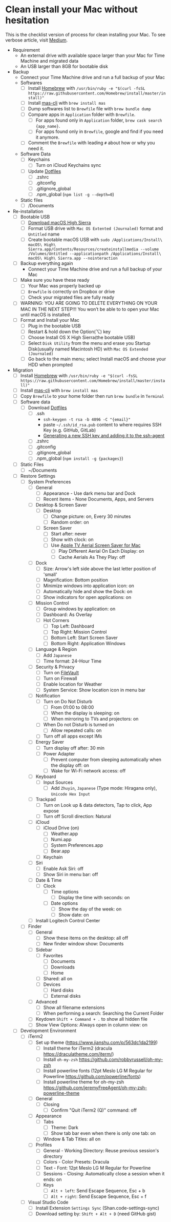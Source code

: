# Clean install your Mac without hesitation

This is the checklist version of process for clean installing your Mac. To see verbose article, visit [Medium](https://medium.com/@abookyun/clean-install-your-mac-without-hesitation-7d379df8fc87#.1gv7sdq79).

- Requirement
  - An external drive with available space larger than your Mac for Time Machine and migrated data
  - An USB larger than 8GB for bootable disk
- Backup
  - Connect your Time Machine drive and run a full backup of your Mac
  - Softwares
    - [ ] Install [Homebrew](https://brew.sh) with `/usr/bin/ruby -e "$(curl -fsSL https://raw.githubusercontent.com/Homebrew/install/master/install)"`
    - [ ] Install [mas-cli](https://github.com/mas-cli/mas) with `brew install mas`
    - [ ] Dump softwares list to `Brewfile` file with `brew bundle dump`
    - [ ] Compare apps in `Application` folder with `Brewfile`.
      - [ ] For apps found only in `Application` folder, `brew cask search {app_name}`.
      - [ ] For apps found only in `Brewfile`, google and find if you need it anymore.
    - [ ] Comment the `Brewfile` with leading `#` about how or why you need it.
  - Software Data
    - [ ] Keychains
      - [ ] Turn on iCloud Keychains sync
    - [ ] Update [Dotfiles](https://github.com/TsuyoshiTsai/dotfiles)
      - [ ] .zshrc
      - [ ] .gitconfig
      - [ ] .gitignore_global
      - [ ] .npm_global (`npm list -g --depth=0`)
  - Static files
    - [ ] /Documents
- Re-installation
  - [ ] Bootable USB
    - [ ] [Download macOS High Sierra](https://itunes.apple.com/tw/app/macos-high-sierra/id1246284741?l=en&mt=12)
    - [ ] Format USB drive with `Mac OS Extented (Journaled)` format and `Untitled` name
    - [ ] Create bootable macOS USB with `sudo /Applications/Install\ macOS\ High\ Sierra.app/Contents/Resources/createinstallmedia --volume /Volumes/Untitled --applicationpath /Applications/Install\ macOS\ High\ Sierra.app --nointeraction`
  - [ ] Backup everything again
    - Connect your Time Machine drive and run a full backup of your Mac
  - [ ] Make sure you have these ready
    - [ ] Your Mac was properly backed up
    - [ ] `Brewfile` is correctly on Dropbox or drive
    - [ ] Check your migrated files are fully ready
  - [ ] WARNING: YOU ARE GOING TO DELETE EVERYTHING ON YOUR MAC IN THE NEXT STEP!!! You won’t be able to to open your Mac until macOS is installed.
  - [ ] Format and Install your Mac
    - [ ] Plug in the bootable USB
    - [ ] Restart & hold down the Option(⌥) key
    - [ ] Choose Install OS X High Sierra(the bootable USB)
    - [ ] Select `Disk Utility` from the menu and erase you Startup Disk(usually named Macintosh HD) with `Mac OS Extended (Journaled)`
    - [ ] Go back to the main menu; select Install macOS and choose your HDD when prompted
- Migration
  - [ ] Install [Homebrew](https://brew.sh) with `/usr/bin/ruby -e "$(curl -fsSL https://raw.githubusercontent.com/Homebrew/install/master/install)"`
  - [ ] Install [mas-cli](https://github.com/mas-cli/mas) with `brew install mas`
  - [ ] Copy `Brewfile` to your home folder then run `brew bundle` in `Terminal`
  - [ ] Software data
    - [ ] Download [Dotfiles](https://github.com/TsuyoshiTsai/dotfiles)
      - [ ] .ssh
        - `ssh-keygen -t rsa -b 4096 -C "{email}"`
        - paste `~/.ssh/id_rsa.pub` content to where requires SSH Key (e.g. GitHub, GitLab)
        - [Generating a new SSH key and adding it to the ssh-agent](https://help.github.com/articles/generating-a-new-ssh-key-and-adding-it-to-the-ssh-agent/)
      - [ ] .zshrc
      - [ ] .gitconfig
      - [ ] .gitignore_global
      - [ ] .npm_global (`npm install -g {packages}`)
  - [ ] Static Files
    - [ ] ~/Documents
  - [ ] Restore Settings
    - [ ] System Preferences
      - [ ] General
        - [ ] Appearance - Use dark menu bar and Dock
        - [ ] Recent items - None Documents, Apps, and Servers
      - [ ] Desktop & Screen Saver
        - [ ] Desktop
          - [ ] Change picture: on, Every 30 minutes
          - [ ] Random order: on
        - [ ] Screen Saver
          - [ ] Start after: never
          - [ ] Show with clock: on
          - [ ] Use [Apple TV Aerial Screen Saver for Mac](https://github.com/JohnCoates/Aerial)
            - [ ] Play Different Aerial On Each Display: on
            - [ ] Cache Aerials As They Play: off
      - [ ] Dock
        - [ ] Size: Arrow's left side above the last letter position of 'small'
        - [ ] Magnification: Bottom position
        - [ ] Minimize windows into application icon: on
        - [ ] Automatically hide and show the Dock: on
        - [ ] Show indicators for open applications: on
      - [ ] Mission Control
        - [ ] Group windows by application: on
        - [ ] Dashboard: As Overlay
        - [ ] Hot Corners
          - [ ] Top Left: Dashboard
          - [ ] Top Right: Mission Control
          - [ ] Bottom Left: Start Screen Saver
          - [ ] Bottom Right: Application Windows
      - [ ] Language & Region
        - [ ] Add `Japanese`
        - [ ] Time format: 24-Hour Time
      - [ ] Security & Privacy
        - [ ] Turn on [FileVault](https://www.apple.com/macos/security/)
        - [ ] Turn on Firewall
        - [ ] Enable location for Weather
        - [ ] System Service: Show location icon in menu bar
      - [ ] Notification
        - [ ] Turn on Do Not Disturb
          - [ ] From 01:00 to 08:00
          - [ ] When the display is sleeping: on
          - [ ] When mirroring to TVs and projectors: on
        - [ ] When Do not Disturb is turned on
          - [ ] Allow repeated calls: on
        - [ ] Turn off all apps except IMs
      - [ ] Energy Saver
        - [ ] Turn display off after: 30 min
        - [ ] Power Adapter
          - [ ] Prevent computer from sleeping automatically when the display off: on
          - [ ] Wake for Wi-Fi network access: off
      - [ ] Keyboard
        - [ ] Input Sources
          - [ ] Add `Zhuyin`, `Japanese` (Type mode: Hiragana only), `Unicode Hex Input`
      - [ ] Trackpad
        - [ ] Turn on Look up & data detectors, Tap to click, App expose
        - [ ] Turn off Scroll direction: Natural
      - [ ] iCloud
        - [ ] iCloud Drive (on)
          - [ ] Weather.app
          - [ ] Numi.app
          - [ ] System Preferences.app
          - [ ] Bear.app
        - [ ] Keychain
      - [ ] Siri
        - [ ] Enable Ask Siri: off
        - [ ] Show Siri in menu bar: off
      - [ ] Date & Time
        - [ ] Clock
          - [ ] Time options
            - [ ] Display the time with seconds: on
          - [ ] Date options
            - [ ] Show the day of the week: on
            - [ ] Show date: on
      - [ ] Install Logitech Control Center
    - [ ] Finder
      - [ ] General
        - [ ] Show these items on the desktop: all off
        - [ ] New finder window show: Documents
      - [ ] Sidebar
        - [ ] Favorites
          - [ ] Documents
          - [ ] Downloads
          - [ ] Home
        - [ ] Shared: all on
        - [ ] Devices
          - [ ] Hard disks
          - [ ] External disks
      - [ ] Advanced
        - [ ] Show all filename extensions
        - [ ] When performing a search: Searching the Current Folder
      - [ ] Keydown `Shift + Command + .` to show all hidden file
      - [ ] Show View Options: Always open in column view: on
  - [ ] Development Environment
    - [ ] iTerm2
      - [ ] Set up theme (https://www.jianshu.com/p/563dc1da2199)
        - [ ] Install theme for iTerm2 (dracula https://draculatheme.com/iterm/)
        - [ ] Install `oh-my-zsh` https://github.com/robbyrussell/oh-my-zsh
        - [ ] Install powerline fonts (12pt Meslo LG M Regular for Powerline https://github.com/powerline/fonts)
        - [ ] Install powerline theme for oh-my-zsh https://github.com/jeremyFreeAgent/oh-my-zsh-powerline-theme
      - [ ] General
        - [ ] Closing
          - [ ] Confirm "Quit iTerm2 (Q)" command: off
      - [ ] Appearance
        - [ ] Tabs
          - [ ] Theme: Dark
          - [ ] Show tab bar even when there is only one tab: on
        - [ ] Window & Tab Titles: all on
      - [ ] Profiles
        - [ ] General - Working Directory: Reuse previous session's directory
        - [ ] Colors - Color Presets: Dracula
        - [ ] Text - Font: 12pt Meslo LG M Regular for Powerline
        - [ ] Sessions - Closing: Automatically close a session when it ends: on
        - [ ] Keys
          - [ ] `Alt + left`: Send Escape Sequence, Esc + b
          - [ ] `Alt + right`: Send Escape Sequence, Esc + f
    - [ ] Visual Studio Code
      - [ ] Install Extension `Settings Sync` (Shan.code-settings-sync)
      - [ ] Download setting by: `Shift + Alt + D` (need GitHub gist)